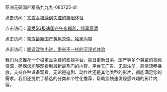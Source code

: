 亚洲无码国产精品九九九-080725-dl

点击访问：<a href="https://heiliaozj3tjd.pages.dev">乖乖女被躁到失控的极限体验</a>

点击访问：<a href="https://heiliaoe8ajia.pages.dev">享受5G极速国产午夜福利，畅享高清</a>

点击访问：<a href="https://heiliaoxqkkct.pages.dev">获取最新国产黄色录像，独家内容</a>

点击访问：<a href="https://heiliaoxwd5i8.pages.dev">阅读淫秽小说，带来不一样的沉浸式体验</a>

我们为您推荐一个稳定且免费的影视平台，每日更新日系、国产等多个类型的视频资源，确保您能够观看到最新最热门的内容。平台无广告、无需注册，高清流畅播放，支持各种设备观看。无论是追剧、动作片还是其他类型的影片，都能满足您的需求。我们还提供了精选的分类和个性化推荐，帮助您快速发现感兴趣的影片内容。

<span style="display:none;">[Canonical link](https://github.com/ai08072025/ai11 ）</span>
